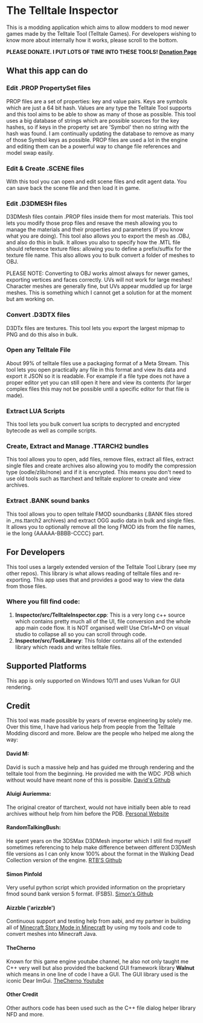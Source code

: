 # The Telltale Inspector
This is a modding application which aims to allow modders to mod newer games made by the Telltale Tool (Telltale Games).
For developers wishing to know more about internally how it works, please scroll to the bottom.

<strong>PLEASE DONATE. I PUT LOTS OF TIME INTO THESE TOOLS! [Donation Page](https://gofundme.com/f/lucas-saragosa)</strong>

## What this app can do

### Edit .PROP PropertySet files
PROP files are a set of properties: key and value pairs. Keys are symbols which are just a 64 bit hash. Values are any type the Telltale Tool supports and this tool aims to be able to show as many of those as possible. This tool uses a big database of strings which are possible sources for the key hashes, so if keys in the property set are 'Symbol<XXX>' then no string with the hash was found. I am continually updating the database to remove as many
of those Symbol<XXX> keys as possible.
PROP files are used a lot in the engine and editing them can be a powerful way to change file references and model swap easily.

### Edit & Create .SCENE files
With this tool you can open and edit scene files and edit agent data. You can save back the scene file and then load it in game.

### Edit .D3DMESH files
D3DMesh files contain .PROP files inside them for most materials. This tool lets you modify those prop files and resave the mesh allowing you to
manage the materials and their properties and parameters (if you know what you are doing). 
This tool also allows you to export the mesh as .OBJ, and also do this in bulk. It allows you also to specify how the .MTL file should reference texture files: allowing you to define a prefix/suffix for the texture file name.
This also allows you to bulk convert a folder of meshes to OBJ.

PLEASE NOTE: Converting to OBJ works almost always for newer games, exporting vertices and faces correctly. UVs will not work for large meshes! Character meshes are generally fine, but UVs appear muddled up for large meshes. This is something which I cannot get a solution for at the moment but am working on.

### Convert .D3DTX files
D3DTx files are textures. This tool lets you export the largest mipmap to PNG and do this also in bulk.

### Open any Telltale File
About 99% of telltale files use a packaging format of a Meta Stream. This tool lets you open practically any file in this format and view its data and export it JSON so it is readable. For example if a file type does not have a proper editor yet you can still open it here and view its contents (for larger complex files this may not be possible until a specific editor for that file is made).

### Extract LUA Scripts
This tool lets you bulk convert lua scripts to decrypted and encrypted bytecode as well as compile scripts.

### Create, Extract and Manage .TTARCH2 bundles
This tool allows you to open, add files, remove files, extract all files, extract single files and create archives also allowing you to modify the compression type (oodle/zlib/none) and if it is encrypted.
This means you don't need to use old tools such as ttarchext and telltale explorer to create and view archives.

### Extract .BANK sound banks
This tool allows you to open telltale FMOD soundbanks (.BANK files stored in _ms.ttarch2 archives) and extract OGG audio data in bulk and single files. It allows you to optionally remove all the long FMOD ids from the file names, ie the long {AAAAA-BBBB-CCCC} part.


## For Developers
This tool uses a largely extended version of the Telltale Tool Library (see my other repos). This library is what allows reading of telltale files and re-exporting. This app uses that and provides a good way to view the data from those files.
### Where you fill find code:
<ol>
  <li><strong>Inspector/src/TelltaleInspector.cpp</strong>: This is a very long c++ source which contains pretty much all of the UI, file conversion and the whole app main code flow. It is NOT organised well! Use Ctrl+M+O on visual studio to collapse all so you can scroll through code.</li>
  <li><strong>Inspector/src/ToolLibrary</strong>: This folder contains all of the extended library which reads and writes telltale files.</li>
</ol>

## Supported Platforms
This app is only supported on Windows 10/11 and uses Vulkan for GUI rendering.

## Credit
This tool was made possible by years of reverse engineering by solely me. Over this time, I have had various help from people from the Telltale Modding discord and more. Below are the people who helped me along the way:

#### David M:
David is such a massive help and has guided me through rendering and the telltale tool from the beginning. He provided me with the WDC .PDB which without would have meant none of this is possible. [David's Github](https://github.com/frostbone25)
#### Aluigi Auriemma:
The original creator of ttarchext, would not have initially been able to read archives without help from him before the PDB. [Personal Website](https://aluigi.altervista.org/)
#### RandomTalkingBush:
He spent years on the 3DSMax D3DMesh importer which I still find myself sometimes referencing to help make difference between different D3DMesh file versions as I can only know 100% about the format in the Walking Dead Collection version of the engine. [RTB'S Github](https://github.com/RandomTBush)
#### Simon Pinfold
Very useful python script which provided information on the proprietary fmod sound bank version 5 format. (FSB5). [Simon's Github](https://github.com/HearthSim/python-fsb5)
#### Aizzble ('arizzble')
Continuous support and testing help from aabi, and my partner in building all of [Minecraft Story Mode in Minecraft](https://www.planetminecraft.com/project/mcsm-rebuilt-in-minecraft/) by using my tools and code to convert meshes into Minecraft Java.
#### TheCherno
Known for this game engine youtube channel, he also not only taught me C++ very well but also provided the backend GUI framework library <strong>Walnut</strong> which means in one line of code I have a GUI. The GUI library used is the iconic Dear ImGui. [TheCherno Youtube](https://www.youtube.com/channel/UCQ-W1KE9EYfdxhL6S4twUNw)
#### Other Credit
Other authors code has been used such as the C++ file dialog helper library NFD and more.
